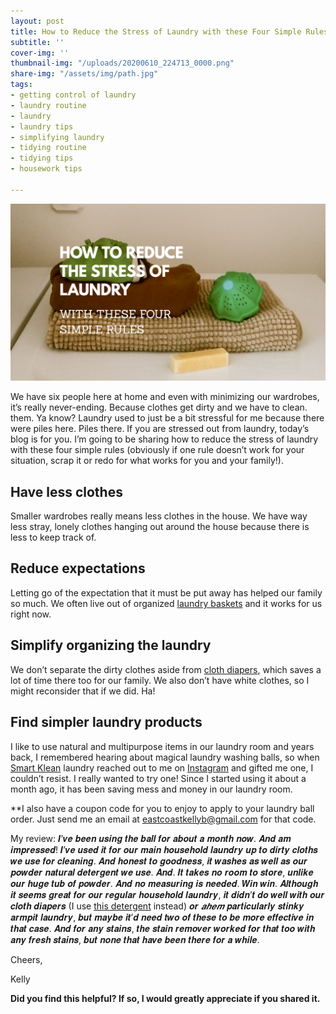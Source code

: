 ```yaml
---
layout: post
title: How to Reduce the Stress of Laundry with these Four Simple Rules
subtitle: ''
cover-img: ''
thumbnail-img: "/uploads/20200610_224713_0000.png"
share-img: "/assets/img/path.jpg"
tags:
- getting control of laundry
- laundry routine
- laundry
- laundry tips
- simplifying laundry
- tidying routine
- tidying tips
- housework tips

---
```

![Picture of clothes on top of a washer.](/uploads/20200610_224713_0000.png "laundry")

We have six people here at home and even with minimizing our wardrobes, it’s really never-ending. Because clothes get dirty and we have to clean. them. Ya know? Laundry used to just be a bit stressful for me because there were piles here. Piles there. If you are stressed out from laundry, today’s blog is for you. I’m going to be sharing how to reduce the stress of laundry with these four simple rules (obviously if one rule doesn’t work for your situation, scrap it or redo for what works for you and your family!).

## Have less clothes

Smaller wardrobes really means less clothes in the house. We have way less stray, lonely clothes hanging out around the house because there is less to keep track of.

## Reduce expectations

Letting go of the expectation that it must be put away has helped our family so much. We often live out of organized [laundry baskets](https://amzn.to/3fRyf86) and it works for us right now.

## Simplify organizing the laundry

We don’t separate the dirty clothes aside from [cloth diapers](https://amzn.to/2D0tyeh), which saves a lot of time there too for our family. We also don’t have white clothes, so I might reconsider that if we did. Ha!

## Find simpler laundry products

I like to use natural and multipurpose items in our laundry room and years back, I remembered hearing about magical laundry washing balls, so when [Smart Klean](https://www.smartklean.com/) laundry reached out to me on [Instagram](http://www.instagram.com/eastcoastkelly) and gifted me one, I couldn’t resist. I really wanted to try one! Since I started using it about a month ago, it has been saving mess and money in our laundry room.

\**I also have a coupon code for you to enjoy to apply to your laundry ball order. Just send me an email at [eastcoastkellyb@gmail.com](mailto:eastcoastkellyb@gmail.com) for that code.

My review: 𝑰’𝒗𝒆 𝒃𝒆𝒆𝒏 𝒖𝒔𝒊𝒏𝒈 𝒕𝒉𝒆 𝒃𝒂𝒍𝒍 𝒇𝒐𝒓 𝒂𝒃𝒐𝒖𝒕 𝒂 𝒎𝒐𝒏𝒕𝒉 𝒏𝒐𝒘. 𝑨𝒏𝒅 𝒂𝒎 𝒊𝒎𝒑𝒓𝒆𝒔𝒔𝒆𝒅! 𝑰’𝒗𝒆 𝒖𝒔𝒆𝒅 𝒊𝒕 𝒇𝒐𝒓 𝒐𝒖𝒓 𝒎𝒂𝒊𝒏 𝒉𝒐𝒖𝒔𝒆𝒉𝒐𝒍𝒅 𝒍𝒂𝒖𝒏𝒅𝒓𝒚 𝒖𝒑 𝒕𝒐 𝒅𝒊𝒓𝒕𝒚 𝒄𝒍𝒐𝒕𝒉𝒔 𝒘𝒆 𝒖𝒔𝒆 𝒇𝒐𝒓 𝒄𝒍𝒆𝒂𝒏𝒊𝒏𝒈. 𝑨𝒏𝒅 𝒉𝒐𝒏𝒆𝒔𝒕 𝒕𝒐 𝒈𝒐𝒐𝒅𝒏𝒆𝒔𝒔, 𝒊𝒕 𝒘𝒂𝒔𝒉𝒆𝒔 𝒂𝒔 𝒘𝒆𝒍𝒍 𝒂𝒔 𝒐𝒖𝒓 𝒑𝒐𝒘𝒅𝒆𝒓 𝒏𝒂𝒕𝒖𝒓𝒂𝒍 𝒅𝒆𝒕𝒆𝒓𝒈𝒆𝒏𝒕 𝒘𝒆 𝒖𝒔𝒆. 𝑨𝒏𝒅. 𝑰𝒕 𝒕𝒂𝒌𝒆𝒔 𝒏𝒐 𝒓𝒐𝒐𝒎 𝒕𝒐 𝒔𝒕𝒐𝒓𝒆, 𝒖𝒏𝒍𝒊𝒌𝒆 𝒐𝒖𝒓 𝒉𝒖𝒈𝒆 𝒕𝒖𝒃 𝒐𝒇 𝒑𝒐𝒘𝒅𝒆𝒓. 𝑨𝒏𝒅 𝒏𝒐 𝒎𝒆𝒂𝒔𝒖𝒓𝒊𝒏𝒈 𝒊𝒔 𝒏𝒆𝒆𝒅𝒆𝒅. 𝑾𝒊𝒏 𝒘𝒊𝒏. 𝑨𝒍𝒕𝒉𝒐𝒖𝒈𝒉 𝒊𝒕 𝒔𝒆𝒆𝒎𝒔 𝒈𝒓𝒆𝒂𝒕 𝒇𝒐𝒓 𝒐𝒖𝒓 𝒓𝒆𝒈𝒖𝒍𝒂𝒓 𝒉𝒐𝒖𝒔𝒆𝒉𝒐𝒍𝒅 𝒍𝒂𝒖𝒏𝒅𝒓𝒚, 𝒊𝒕 𝒅𝒊𝒅𝒏’𝒕 𝒅𝒐 𝒘𝒆𝒍𝒍 𝒘𝒊𝒕𝒉 𝒐𝒖𝒓 𝒄𝒍𝒐𝒕𝒉 𝒅𝒊𝒂𝒑𝒆𝒓𝒔 (I use [this detergent](https://amzn.to/31ysg4o) instead) 𝒐𝒓 _𝒂𝒉𝒆𝒎_ 𝒑𝒂𝒓𝒕𝒊𝒄𝒖𝒍𝒂𝒓𝒍𝒚 𝒔𝒕𝒊𝒏𝒌𝒚 𝒂𝒓𝒎𝒑𝒊𝒕 𝒍𝒂𝒖𝒏𝒅𝒓𝒚, 𝒃𝒖𝒕 𝒎𝒂𝒚𝒃𝒆 𝒊𝒕’𝒅 𝒏𝒆𝒆𝒅 𝒕𝒘𝒐 𝒐𝒇 𝒕𝒉𝒆𝒔𝒆 𝒕𝒐 𝒃𝒆 𝒎𝒐𝒓𝒆 𝒆𝒇𝒇𝒆𝒄𝒕𝒊𝒗𝒆 𝒊𝒏 𝒕𝒉𝒂𝒕 𝒄𝒂𝒔𝒆. 𝑨𝒏𝒅 𝒇𝒐𝒓 𝒂𝒏𝒚 𝒔𝒕𝒂𝒊𝒏𝒔, 𝒕𝒉𝒆 𝒔𝒕𝒂𝒊𝒏 𝒓𝒆𝒎𝒐𝒗𝒆𝒓 𝒘𝒐𝒓𝒌𝒆𝒅 𝒇𝒐𝒓 𝒕𝒉𝒂𝒕 𝒕𝒐𝒐 𝒘𝒊𝒕𝒉 𝒂𝒏𝒚 𝒇𝒓𝒆𝒔𝒉 𝒔𝒕𝒂𝒊𝒏𝒔, 𝒃𝒖𝒕 𝒏𝒐𝒏𝒆 𝒕𝒉𝒂𝒕 𝒉𝒂𝒗𝒆 𝒃𝒆𝒆𝒏 𝒕𝒉𝒆𝒓𝒆 𝒇𝒐𝒓 𝒂 𝒘𝒉𝒊𝒍𝒆.

Cheers,

Kelly

**Did you find this helpful? If so, I would greatly appreciate if you shared it.**